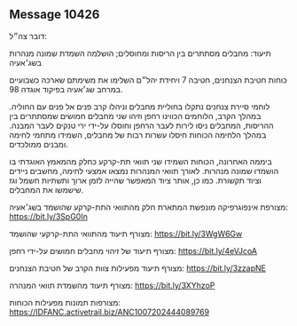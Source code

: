 ## Message 10426

דובר צה״ל:

תיעוד: מחבלים מסתתרים בין הריסות ומחוסלים; הושלמה השמדת שמונה מנהרות בשג׳אעיה

כוחות חטיבת הצנחנים, חטיבה 7 ויחידת יהל״ם השלימו את משימתם שארכה כשבועיים במרחב שג׳אעיה בפיקוד אוגדה 98.

לוחמי סיירת צנחנים נתקלו בחוליית מחבלים וניהלו קרב פנים אל פנים עם החוליה. במהלך הקרב, הלוחמים הכווינו רחפן וזיהו שני מחבלים חמושים שמסתתרים בין ההריסות, המחבלים ניסו לירות לעבר הרחפן וחוסלו על-ידי ירי טנקים לעבר המבנה.
במהלך הלחימה הכוחות חיסלו עשרות רבות של מחבלים, השמידו מתחמי לחימה ומבנים ממולכדים.

ביממה האחרונה, הכוחות השמידו שני תוואי תת-קרקע כחלק מהמאמץ האוגדתי בו הושמדו שמונה מנהרות.
לאורך תוואי המנהרות נמצאו אמצעי לחימה, מחשבים ניידים וציוד תקשורת. כמו כן, אותר ציוד המאפשר שהייה לזמן ארוך ותשתיות חשמל וגז שישמשו את המחבלים.

מצורפת אינפוגרפיקה מונפשת המתארת חלק מהתוואי התת-קרקע שהושמד בשג׳אעיה: https://bit.ly/3SpG0In

מצורף תיעוד מהתוואי התת-קרקעי שהושמד: https://bit.ly/3WgW6Gw

מצורף תיעוד של זיהוי מחבלים חמושים על-ידי רחפן:  https://bit.ly/4eVJcoA

מצורף תיעוד מפעילות צוות הקרב של חטיבת הצנחנים: https://bit.ly/3zzapNE

מצורף תיעוד מהשמדת תוואי המנהרה: https://bit.ly/3XYhzoP

מצורפות תמונות מפעילות הכוחות: https://IDFANC.activetrail.biz/ANC1007202444089769

